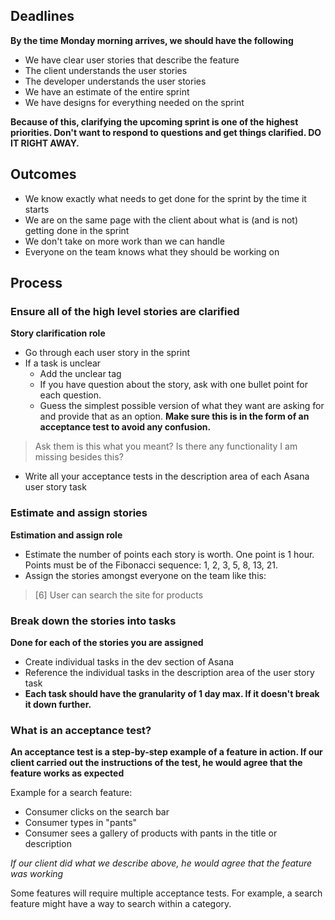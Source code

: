 ## Deadlines
**By the time Monday morning arrives, we should have the following**
- We have clear user stories that describe the feature
- The client understands the user stories
- The developer understands the user stories
- We have an estimate of the entire sprint
- We have designs for everything needed on the sprint

**Because of this, clarifying the upcoming sprint is one of the highest priorities. Don't want to respond to questions and get things clarified. DO IT RIGHT AWAY.**

## Outcomes
- We know exactly what needs to get done for the sprint by the time it starts
- We are on the same page with the client about what is (and is not) getting done in the sprint
- We don't take on more work than we can handle
- Everyone on the team knows what they should be working on

## Process
### Ensure all of the high level stories are clarified
**Story clarification role**
- Go through each user story in the sprint
- If a task is unclear
  - Add the unclear tag
  - If you have question about the story, ask with one bullet point for each question.
  - Guess the simplest possible version of what they want are asking for and provide that as an option. **Make sure this is in the form of an acceptance test to avoid any confusion.**

> Ask them is this what you meant? Is there any functionality I am missing besides this?

- Write all your acceptance tests in the description area of each Asana user story task

### Estimate and assign stories
**Estimation and assign role**
- Estimate the number of points each story is worth. One point is 1 hour. Points must be of the Fibonacci sequence: 1, 2, 3, 5, 8, 13, 21.
- Assign the stories amongst everyone on the team like this:

> [6] User can search the site for products


### Break down the stories into tasks
**Done for each of the stories you are assigned**
- Create individual tasks in the dev section of Asana
- Reference the individual tasks in the description area of the user story task
- **Each task should have the granularity of 1 day max. If it doesn't break it down further.**

### What is an acceptance test?

**An acceptance test is a step-by-step example of a feature in action. If our client carried out the instructions of the test, he would agree that the feature works as expected**

Example for a search feature:
- Consumer clicks on the search bar
- Consumer types in "pants"
- Consumer sees a gallery of products with pants in the title or description

_If our client did what we describe above, he would agree that the feature was working_

Some features will require multiple acceptance tests. For example, a search feature might have a way to search within a category.

